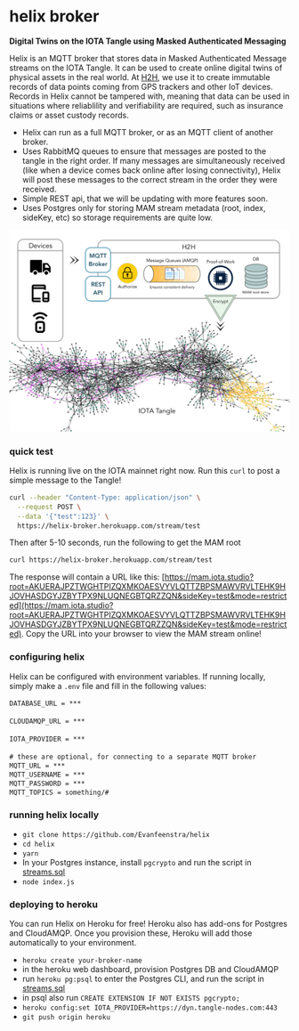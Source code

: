 # helix broker

**Digital Twins on the IOTA Tangle using Masked Authenticated Messaging**

Helix is an MQTT broker that stores data in Masked Authenticated Message streams on the IOTA Tangle. It can be used to create online digital twins of physical assets in the real world. At [H2H](http://h2h.ai), we use it to create immutable records of data points coming from GPS trackers and other IoT devices. Records in Helix cannot be tampered with, meaning that data can be used in situations where reliablility and verifiability are required, such as insurance claims or asset custody records.

- Helix can run as a full MQTT broker, or as an MQTT client of another broker.
- Uses RabbitMQ queues to ensure that messages are posted to the tangle in the right order. If many messages are simultaneously received (like when a device comes back online after losing connectivity), Helix will post these messages to the correct stream in the order they were received.
- Simple REST api, that we will be updating with more features soon.
- Uses Postgres only for storing MAM stream metadata (root, index, sideKey, etc) so storage requirements are quite low.

![helix broker](https://github.com/Evanfeenstra/helix/blob/master/helix-broker.png)

### quick test

Helix is running live on the IOTA mainnet right now. Run this `curl` to post a simple message to the Tangle!
```bash
curl --header "Content-Type: application/json" \
  --request POST \
  --data '{"test":123}' \
  https://helix-broker.herokuapp.com/stream/test 
```
Then after 5-10 seconds, run the following to get the MAM root
```bash
curl https://helix-broker.herokuapp.com/stream/test 
```
The response will contain a URL like this: [https://mam.iota.studio?root=AKUERAJPZTWGHTPIZQXMKOAESVYVLQTTZBPSMAWVRVLTEHK9HJOVHASDGYJZBYTPX9NLUQNEGBTQRZZQN&sideKey=test&mode=restricted](https://mam.iota.studio?root=AKUERAJPZTWGHTPIZQXMKOAESVYVLQTTZBPSMAWVRVLTEHK9HJOVHASDGYJZBYTPX9NLUQNEGBTQRZZQN&sideKey=test&mode=restricted). Copy the URL into your browser to view the MAM stream online!

### configuring helix

Helix can be configured with environment variables. If running locally, simply make a `.env` file and fill in the following values:
```
DATABASE_URL = ***

CLOUDAMQP_URL = ***

IOTA_PROVIDER = ***

# these are optional, for connecting to a separate MQTT broker
MQTT_URL = ***
MQTT_USERNAME = ***
MQTT_PASSWORD = ***
MQTT_TOPICS = something/#
```

### running helix locally

- `git clone https://github.com/Evanfeenstra/helix`
- `cd helix`
- `yarn`
- In your Postgres instance, install `pgcrypto` and run the script in [streams.sql](https://github.com/Evanfeenstra/helix/blob/master/streams.sql)
- `node index.js`

### deploying to heroku

You can run Helix on Heroku for free! Heroku also has add-ons for Postgres and CloudAMQP. Once you provision these, Heroku will add those automatically to your environment.

- `heroku create your-broker-name`
- in the heroku web dashboard, provision Postgres DB and CloudAMQP
- run `heroku pg:psql` to enter the Postgres CLI, and run the script in [streams.sql](https://github.com/Evanfeenstra/helix/blob/master/streams.sql)
- in psql also run `CREATE EXTENSION IF NOT EXISTS pgcrypto;`
- `heroku config:set IOTA_PROVIDER=https://dyn.tangle-nodes.com:443`
- `git push origin heroku`